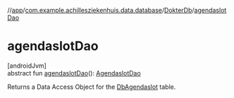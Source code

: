 //[app](../../../index.md)/[com.example.achillesziekenhuis.data.database](../index.md)/[DokterDb](index.md)/[agendaslotDao](agendaslot-dao.md)

# agendaslotDao

[androidJvm]\
abstract fun [agendaslotDao](agendaslot-dao.md)(): [AgendaslotDao](../-agendaslot-dao/index.md)

Returns a Data Access Object for the [DbAgendaslot](../-db-agendaslot/index.md) table.
